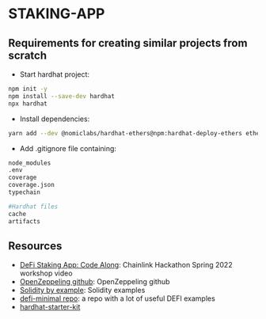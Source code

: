 # STAKING-APP

## Requirements for creating similar projects from scratch
- Start hardhat project:
```bash
npm init -y
npm install --save-dev hardhat
npx hardhat
```

- Install dependencies:
```bash
yarn add --dev @nomiclabs/hardhat-ethers@npm:hardhat-deploy-ethers ethers @nomiclabs/hardhat-etherscan @nomiclabs/hardhat-waffle chai ethereum-waffle hardhat hardhat-contract-sizer hardhat-deploy hardhat-gas-reporter prettier prettier-plugin-solidity solhint solidity-coverage dotenv
```

- Add .gitignore file containing:
```bash
node_modules
.env
coverage
coverage.json
typechain

#Hardhat files
cache
artifacts
```

## Resources
- [DeFi Staking App: Code Along](https://www.youtube.com/watch?v=-48_hdo9_gg&t=4447s): Chainlink Hackathon Spring 2022 workshop video
- [OpenZeppeling github](https://github.com/OpenZeppelin/openzeppelin-contracts): OpenZeppeling github
- [Solidity by example](https://solidity-by-example.org): Solidity examples
- [defi-minimal repo](https://github.com/smartcontractkit/defi-minimal): a repo with a lot of useful DEFI examples
- [hardhat-starter-kit](https://github.com/smartcontractkit/hardhat-starter-kit)